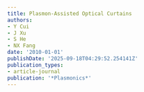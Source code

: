 ```yaml
---
title: Plasmon-Assisted Optical Curtains
authors:
- Y Cui
- J Xu
- S He
- NX Fang
date: '2010-01-01'
publishDate: '2025-09-18T04:29:52.254141Z'
publication_types:
- article-journal
publication: '*Plasmonics*'
---
```

